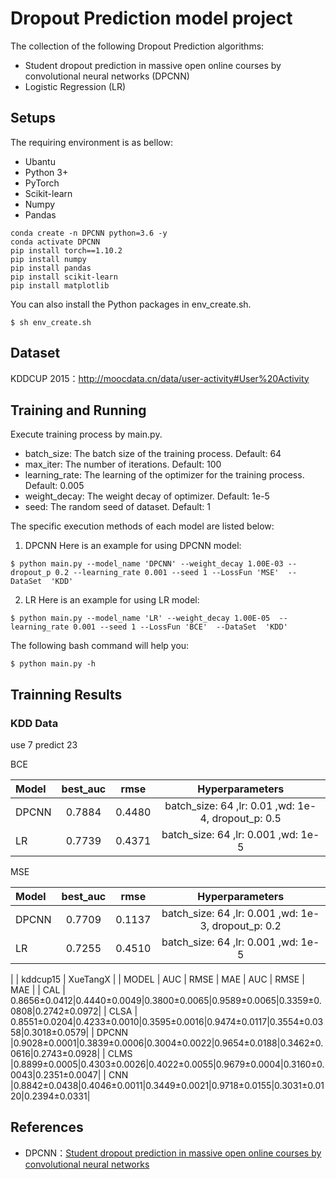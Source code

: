 # Dropout Prediction model project
The collection of the following Dropout Prediction algorithms:
* Student dropout prediction in massive open online courses by convolutional neural networks (DPCNN)
* Logistic Regression (LR)
## Setups
The requiring environment is as bellow:
* Ubantu
* Python 3+
* PyTorch
* Scikit-learn
* Numpy
* Pandas
```
conda create -n DPCNN python=3.6 -y
conda activate DPCNN
pip install torch==1.10.2
pip install numpy
pip install pandas
pip install scikit-learn
pip install matplotlib
```
You can also install the Python packages in env_create.sh.
```
$ sh env_create.sh
```
## Dataset
KDDCUP 2015：http://moocdata.cn/data/user-activity#User%20Activity
## Training and Running
Execute training process by main.py.
* batch_size: The batch size of the training process. Default: 64
* max_iter: The number of iterations. Default: 100
* learning_rate: The learning of the optimizer for the training process. Default: 0.005
* weight_decay: The weight decay of optimizer. Default: 1e-5
* seed: The random seed of dataset. Default: 1

The specific execution methods of each model are listed below:
1. DPCNN
  Here is an example for using DPCNN model:
  ```
  $ python main.py --model_name 'DPCNN' --weight_decay 1.00E-03 --dropout_p 0.2 --learning_rate 0.001 --seed 1 --LossFun 'MSE'  --DataSet  'KDD'
  ```
2. LR
  Here is an example for using LR model:
  ```
  $ python main.py --model_name 'LR' --weight_decay 1.00E-05  --learning_rate 0.001 --seed 1 --LossFun 'BCE'  --DataSet  'KDD'
  ```
The following bash command will help you:
```
$ python main.py -h
```
## Trainning Results
### KDD Data
use 7 predict 23

BCE

| Model |best_auc   | rmse  |  Hyperparameters  |
|:------|:-------------:|:-------------:|:-------------:|
| DPCNN | 0.7884 | 0.4480 |batch_size: 64 ,lr: 0.01 ,wd: 1e-4, dropout_p: 0.5|
| LR    | 0.7739 | 0.4371 | batch_size: 64 ,lr: 0.001 ,wd: 1e-5  |

MSE

| Model |best_auc   | rmse  |  Hyperparameters  |
|:------|:-------------:|:-------------:|:-------------:|
| DPCNN | 0.7709 | 0.1137 | batch_size: 64 ,lr: 0.001 ,wd: 1e-3, dropout_p: 0.2|
| LR    | 0.7255 | 0.4510 | batch_size: 64 ,lr: 0.001 ,wd: 1e-5                |


|       |       kddcup15     |    XueTangX      |
| MODEL | AUC  | RMSE  | MAE | AUC | RMSE | MAE |
| CAL	  | 0.8656±0.0412|0.4440±0.0049|0.3800±0.0065|0.9589±0.0065|0.3359±0.0808|0.2742±0.0972|
| CLSA  |	0.8551±0.0204|0.4233±0.0010|0.3595±0.0016|0.9474±0.0117|0.3554±0.0358|0.3018±0.0579|
| DPCNN |0.9028±0.0001|0.3839±0.0006|0.3004±0.0022|0.9654±0.0188|0.3462±0.0616|0.2743±0.0928|
| CLMS	|0.8899±0.0005|0.4303±0.0026|0.4022±0.0055|0.9679±0.0004|0.3160±0.0043|0.2351±0.0047|
| CNN	  |0.8842±0.0438|0.4046±0.0011|0.3449±0.0021|0.9718±0.0155|0.3031±0.0120|0.2394±0.0331|

## References
* DPCNN：[Student dropout prediction in massive open online courses by convolutional neural networks](https://link.springer.com/content/pdf/10.1007/s00500-018-3581-3.pdf?pdf=button)
